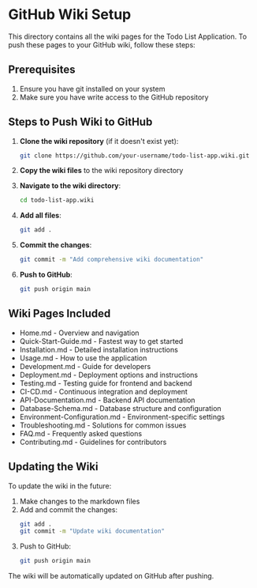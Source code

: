 # GitHub Wiki Setup

This directory contains all the wiki pages for the Todo List Application. To push these pages to your GitHub wiki, follow these steps:

## Prerequisites

1. Ensure you have git installed on your system
2. Make sure you have write access to the GitHub repository

## Steps to Push Wiki to GitHub

1. **Clone the wiki repository** (if it doesn't exist yet):
   ```bash
   git clone https://github.com/your-username/todo-list-app.wiki.git
   ```

2. **Copy the wiki files** to the wiki repository directory

3. **Navigate to the wiki directory**:
   ```bash
   cd todo-list-app.wiki
   ```

4. **Add all files**:
   ```bash
   git add .
   ```

5. **Commit the changes**:
   ```bash
   git commit -m "Add comprehensive wiki documentation"
   ```

6. **Push to GitHub**:
   ```bash
   git push origin main
   ```

## Wiki Pages Included

- Home.md - Overview and navigation
- Quick-Start-Guide.md - Fastest way to get started
- Installation.md - Detailed installation instructions
- Usage.md - How to use the application
- Development.md - Guide for developers
- Deployment.md - Deployment options and instructions
- Testing.md - Testing guide for frontend and backend
- CI-CD.md - Continuous integration and deployment
- API-Documentation.md - Backend API documentation
- Database-Schema.md - Database structure and configuration
- Environment-Configuration.md - Environment-specific settings
- Troubleshooting.md - Solutions for common issues
- FAQ.md - Frequently asked questions
- Contributing.md - Guidelines for contributors

## Updating the Wiki

To update the wiki in the future:

1. Make changes to the markdown files
2. Add and commit the changes:
   ```bash
   git add .
   git commit -m "Update wiki documentation"
   ```
3. Push to GitHub:
   ```bash
   git push origin main
   ```

The wiki will be automatically updated on GitHub after pushing.